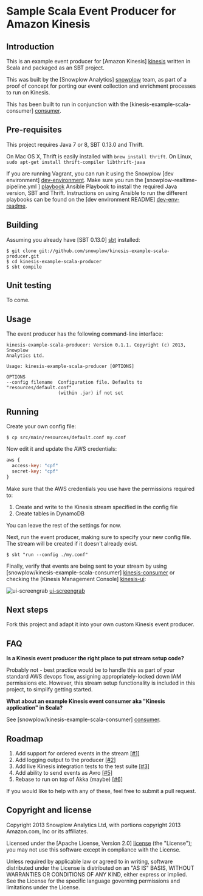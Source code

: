 # Sample Scala Event Producer for Amazon Kinesis

## Introduction

This is an example event producer for [Amazon Kinesis] [kinesis] written in
Scala and packaged as an SBT project.

This was built by the [Snowplow Analytics] [snowplow] team, as part of a
proof of concept for porting our event collection and enrichment processes
to run on Kinesis.

This has been built to run in conjunction with the
[kinesis-example-scala-consumer] [consumer].

## Pre-requisites

This project requires Java 7 or 8, SBT 0.13.0 and Thrift.

On Mac OS X, Thrift is easily installed with `brew install thrift`.
On Linux, `sudo apt-get install thrift-compiler libthrift-java`

If you are running Vagrant, you can run it using the Snowplow
[dev environment] [dev-environment]. Make sure you run the [snowplow-realtime-pipeline.yml
] [playbook] Ansible Playbook to install the required Java version, SBT and Thrift. 
Instructions on using Ansible to run the different playbooks can be found on the 
[dev environment README] [dev-env-readme].

## Building

Assuming you already have [SBT 0.13.0] [sbt] installed:

    $ git clone git://github.com/snowplow/kinesis-example-scala-producer.git
    $ cd kinesis-example-scala-producer
    $ sbt compile

## Unit testing

To come.

## Usage

The event producer has the following command-line interface:

```
kinesis-example-scala-producer: Version 0.1.1. Copyright (c) 2013, Snowplow
Analytics Ltd.

Usage: kinesis-example-scala-producer [OPTIONS]

OPTIONS
--config filename  Configuration file. Defaults to "resources/default.conf"
                   (within .jar) if not set
```

## Running

Create your own config file:

    $ cp src/main/resources/default.conf my.conf

Now edit it and update the AWS credentials:

```js
aws {
  access-key: "cpf"
  secret-key: "cpf"
}
```

Make sure that the AWS credentials you use have the permissions required to:

1. Create and write to the Kinesis stream specified in the config file
2. Create tables in DynamoDB

You can leave the rest of the settings for now.

Next, run the event producer, making sure to specify your new config file.
The stream will be created if it doesn't already exist.

    $ sbt "run --config ./my.conf"

Finally, verify that events are being sent to your stream by using
[snowplow/kinesis-example-scala-consumer] [kinesis-consumer] or checking
the [Kinesis Management Console] [kinesis-ui]:

![ui-screengrab] [ui-screengrab]

## Next steps

Fork this project and adapt it into your own custom Kinesis event producer.

## FAQ

**Is a Kinesis event producer the right place to put stream setup code?**

Probably not - best practice would be to handle this as part of your standard AWS devops flow, assigning appropriately-locked down IAM permissions etc. However, this stream setup functionality is included in this project, to simplify getting started.

**What about an example Kinesis event consumer aka "Kinesis application" in Scala?**

See [snowplow/kinesis-example-scala-consumer] [consumer].

## Roadmap

1. Add support for ordered events in the stream [[#1]](#1)
2. Add logging output to the producer [[#2]](#2)
3. Add live Kinesis integration tests to the test suite [[#3]](#3)
4. Add ability to send events as Avro [[#5]](#5)
5. Rebase to run on top of Akka (maybe) [[#6]](#6)

If you would like to help with any of these, feel free to submit a pull request.

## Copyright and license

Copyright 2013 Snowplow Analytics Ltd, with portions copyright
2013 Amazon.com, Inc or its affiliates.

Licensed under the [Apache License, Version 2.0] [license] (the "License");
you may not use this software except in compliance with the License.

Unless required by applicable law or agreed to in writing, software
distributed under the License is distributed on an "AS IS" BASIS,
WITHOUT WARRANTIES OR CONDITIONS OF ANY KIND, either express or implied.
See the License for the specific language governing permissions and
limitations under the License.

[kinesis]: http://aws.amazon.com/kinesis/
[snowplow]: http://snowplowanalytics.com
[sbt]: http://typesafe.artifactoryonline.com/typesafe/ivy-releases/org.scala-sbt/sbt-launch/0.13.0/sbt-launch.jar
[consumer]: https://github.com/snowplow/kinesis-example-scala-consumer

[dev-environment]: https://github.com/snowplow/dev-environment
[dev-env-readme]: https://github.com/snowplow/dev-environment/blob/master/README.md
[playbook]: https://github.com/snowplow/ansible-playbooks/blob/master/snowplow-batch-pipeline.yml

[kinesis-consumer]: https://github.com/snowplow/kinesis-example-scala-consumer
[kinesis-ui]: https://console.aws.amazon.com/kinesis/?
[ui-screengrab]: misc/kinesis-stream-summary.png

[license]: http://www.apache.org/licenses/LICENSE-2.0
